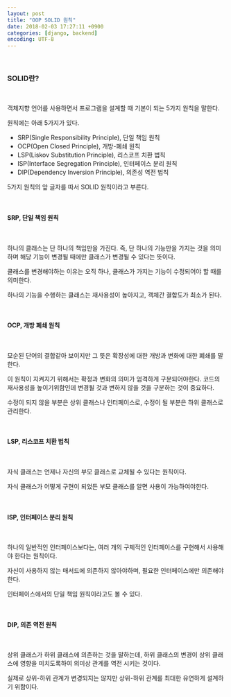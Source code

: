 ```yaml
---
layout: post
title: "OOP SOLID 원칙"
date: 2018-02-03 17:27:11 +0900
categories: [django, backend]
encoding: UTF-8
---
```


<br>


### SOLID란?

<br>

객체지향 언어를 사용하면서 프로그램을 설계할 때 기본이 되는 5가지 원칙을 말한다. 

원칙에는 아래 5가지가 있다.
- SRP(Single Responsibility Principle), 단일 책임 원칙
- OCP(Open Closed Principle), 개방-폐쇄 원칙
- LSP(Liskov Substitution Principle), 리스코프 치환 법칙
- ISP(Interface Segregation Principle), 인터페이스 분리 원칙
- DIP(Dependency Inversion Principle), 의존성 역전 법칙

5가지 원칙의 앞 글자를 따서 SOLID 원칙이라고 부른다. 


<br>


#### SRP, 단일 책임 원칙

<br>

하나의 클래스는 단 하나의 책임만을 가진다. 즉, 단 하나의 기능만을 가지는 것을 의미하며 해당 기능이 변경될 때에만
클래스가 변경될 수 있다는 뜻이다. 

클래스를 변경해야하는 이유는 오직 하나, 클래스가 가지는 기능이 수정되어야 할 때를 의미한다. 

하나의 기능을 수행하는 클래스는 재사용성이 높아지고, 객체간 결합도가 최소가 된다. 


<br>

#### OCP, 개방 폐쇄 원칙 

<br>

모순된 단어의 결합같아 보이지만 그 뜻은 확장성에 대한 개방과 변화에 대한 폐쇄를 말한다. 

이 원칙이 지켜지기 위해서는 확정과 변화의 의미가 엄격하게 구분되어야한다. 
코드의 재사용성을 높이기위함인데 변경될 것과 변하지 않을 것을 구분하는 것이 중요하다.

수정이 되지 않을 부분은 상위 클래스나 인터페이스로, 수정이 될 부분은 하위 클래스로 관리한다. 

<br>


#### LSP, 리스코프 치환 법칙

<br>

자식 클래스는 언제나 자신의 부모 클래스로 교체될 수 있다는 원칙이다. 

자식 클래스가 어떻게 구현이 되었든 부모 클래스를 알면 사용이 가능하여야한다. 

<br>


#### ISP, 인터페이스 분리 원칙

<br>

하나의 일반적인 인터페이스보다는, 여러 개의 구체적인 인터페이스를 구현해서 사용해야 한다는 원칙이다.

자신이 사용하지 않는 매서드에 의존하지 않아야하며, 필요한 인터페이스에만 의존해야 한다.

인터페이스에서의 단일 책임 원칙이라고도 볼 수 있다. 


<br>


#### DIP, 의존 역전 원칙

<br>

상위 클래스가 하위 클래스에 의존하는 것을 말하는데, 하위 클래스의 변경이 상위 클래스에 영향을 미치도록하여 의미상 관계를 역전 시키는 것이다. 

실제로 상위-하위 관계가 변경되지는 않지만 상위-하위 관계를 최대한 유연하게 설계하기 위함이다. 


<br>






